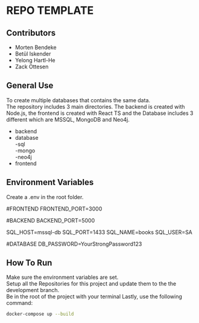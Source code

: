 # REPO TEMPLATE

## Contributors

- Morten Bendeke
- Betül Iskender
- Yelong Hartl-He
- Zack Ottesen

## General Use

To create multiple databases that contains the same data. <br>
The repository includes 3 main directories. The backend is created with Node.js, the frontend is created with React TS and the Database includes 3 different which are MSSQL, MongoDB and Neo4j. <br>
- backend
- database <br>
      -sql<br>
      -mongo<br>
      -neo4j
- frontend

## Environment Variables

Create a .env in the root folder.

#FRONTEND
FRONTEND_PORT=3000

#BACKEND
BACKEND_PORT=5000

SQL_HOST=mssql-db
SQL_PORT=1433
SQL_NAME=books
SQL_USER=SA


#DATABASE
DB_PASSWORD=YourStrongPassword123


## How To Run


Make sure the environment variables are set.<br>
Setup all the Repositories for this project and update them to the the development branch.<br>
Be in the root of the project with your terminal
Lastly, use the following command:

```bash
docker-compose up --build
```